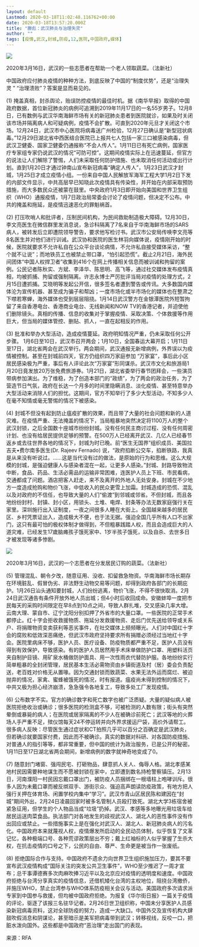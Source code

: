 ```yaml
---
layout: default
Lastmod: 2020-03-18T11:02:48.116762+00:00
date: 2020-03-18T13:57:20.000Z
title: "滕彪：武汉肺炎与治理失灵"
author: ""
tags: [疫情,武汉,封城,防疫,12,医院,中国政府,媒体]
---
```


![](https://images.weserv.nl/?url=https%3A//www.chinesepen.org/wp-content/uploads/2020/03/%E5%BF%97%E6%84%BF%E8%80%85%E5%9C%A8%E5%B8%AE%E5%8A%A9%E4%B8%80%E4%B8%AA%E8%80%81%E4%BA%BA%E9%A2%86%E5%8F%96%E8%94%AC%E8%8F%9C-600x338.jpeg)

2020年3月16日，武汉的一些志愿者在帮助一个老人领取蔬菜。（法新社）

中国政府应付肺炎疫情的种种方法，到底反映了中国的“制度优势”，还是“治理失灵 ” “治理溃败”？答案是显而易见的。

(1) 掩盖真相，封杀舆论，贻误防控疫情的最佳时机。据《南华早报》取得的中国政府数据，首位新冠肺炎的病例可追溯到2019年11月17日的一名55岁男子。12月8日，已有数例与武汉华南海鲜市场有关的新冠肺炎患者到医院就诊，如果及时关闭该市场并隔离病人和可疑病例，疫情不会扩散。可直到2020年元旦才关闭这个市场。12月24日，武汉市中心医院将病毒送广州检验，12月27日确认是“新型冠状病毒。”12月29日湖北省中西医结合医院已上报共七人包括一家三口被感染病毒，但武汉卫健委、国家卫健委仍通报称“不会人传人”。1月11日已有死亡病例，国家医疗专家组专家仍说武汉的情况“可防可控”。这期间疫情实际上在迅速蔓延，但官方的说法让人们解除了警惕，人们未采取任何防护措施、也未取消任何活动或出行计划。直到1月20日才通过钟南山宣布新冠病毒“确定人传人”，1月23日武汉才封城，1月25日才成立疫情小组。一份来自中国人民解放军海军工程大学1月2日下发的内部文件显示，中共高层早已知晓此次疫情具有传染性，并开始在内部采取预防措施，而大多数民众还被蒙在鼓里。中央政府1月3日即开始向美国和世界卫生组织（WHO）通报疫情，1月7日政治局常委会讨论了疫情问题，但决定不公布。中共的掩盖和拖延，是疫情迅速恶化的罪魁祸首。

(2) 打压吹哨人和批评者，压制民间机构，为民间救助制造极大障碍。12月30日，李文亮医生在微信群里发消息说，急诊科隔离了7名来自于华南海鲜市场的SARS病人，被转发后立即遭院领导警告，要求他写检讨书。武汉市公安局传唤李文亮等8名医生并对他们进行训诫。武汉协和医院的医生林羽向媒体说，疫情刚开始的时候，医院就要求不允许私自在公众平台谈论病情，不允许私自接受媒体采访，“整个就不让说”；而地铁员工也被禁止带口罩，“怕引起恐慌”。截止2月21日，海外民间团体“中国人权捍卫者”收集到416个在网上传播相关信息而被训诫和拘留的案例。公民记者陈秋实、方斌、李泽华、陈思明、高飞等，通过社交媒体发布疫情真相，均被抓捕、拘留或强制隔离。许志永博士严厉批评当局对疫情的处理方式，2月15日遭抓捕。艾晓明等发起公开信，很多签名者遭到警告或传讯。大多数国内媒体沦为宣传机器、甚至成为骗子和帮凶；一度市场化或半市场化的媒体也在整肃之下噤若寒蝉，海外媒体也受到层层阻挠。1月14日武汉警方在金银潭医院外短暂拘留了来自香港电台、香港商业电台、无线新闻和NOW TV的香港记者，并迫使他们删除镜头。真相的传播、信息的收集对于掌握疫情、采取决策、个体救援等作用巨大，但当局的媒体管控、删贴、抓人，一直在起相反的作用。

(3) 批准和举办大型活动，造成疫情蔓延。政府明知情况严重，仍未采取任何公开步骤。 1月6日至10日，武汉市召开两会；1月10日，全国春运大幕开启；1月11日至17日，湖北省两会在武汉举行。两会期间，武汉通报无新增病例，外界误以为疫情被控制。甚至在封城前四天，官方仍组织四万家庭参加 “万家宴”，事后此小区居民感染极为严重，事后有人评论此次“万家宴”形同谋杀。武汉市文化和旅游局1月20日竟发放20万张免费旅游券。1月21日，湖北省委举行春节团拜会，一些演员带病参加演出。为了维稳，为了创造本部门的“政绩”，为了两会的政治任务，为了营造节日气氛，政府在长达一个月多的时间里隐瞒消息、淡化疫情、甚至特意举办大型活动来消除人们的担忧。这期间，官方不知举行了多少大型活动，不知多少人在毫不知情或毫无警惕的情况下被感染。

(4) 封城不但没有起到防止瘟疫扩散的效果，而且带了大量的社会问题和新的人道灾难。在疫情严重、无法掩盖的情况下，当局粗暴地突然决定将1100万人的整个武汉封锁，之后全国数十座城市纷纷封城。没有任何民主商讨过程、没有任何周密计划、也没有给居民提供足够的预警。在500万人已经离开武汉、几亿人已经春节返乡或去往世界各地的情况下，封城为时已晚。前“医生无国界”组织成员、美国拉吉夫•费尔南多医生(Dr. Rajeev Fernado) 说，“政府掐断公交车，掐断铁路，我真是从来没有听说过。……这是当代没有过的做法，是原始的行为和思维。这么大规模的封城，是强迫健康人与感染者混在一起，让更多人感染。”封城、封路导致物流中断，食品、药品、生活必需品的运输非常困难，连医护人员上下班、市民看病，交通都成了问题。酒店把客人赶走，来不及离开的外地人无处安身。封城在不少地方一度造成抢购和物价飞涨，中低收入的民众更雪上加霜。封城造成的恐慌、混乱以及对政府的不信任，也导致大量的人们“偷渡”到邻城或邻省。不但封城，而且各地纷纷封村、封镇、封小区，用锁头、土堆、电焊、封条等办法无数家庭强行关在家里。深圳施行出入证制度，一夜之间很多人睡在大街上。全国越来越多的居民区、乡村凭票证出入，造成极大不便，也于法无据。强迫全国几乎所有人口不出家门，这只有最可怕的极权体制才做得到，不但粗暴践踏人权，而且会造成巨大的人道灾难，已经发生17歲脑瘫孩子饿死家中、1岁半孩子饿死，以及自杀、去世多日才被发现等诸多惨剧。

![](https://images.weserv.nl/?url=https%3A//www.chinesepen.org/wp-content/uploads/2020/03/%E5%BF%97%E6%84%BF%E8%80%85%E5%9C%A8%E5%88%86%E5%8F%91%E5%B1%85%E6%B0%91%E8%AE%A2%E8%B4%AD%E7%9A%84%E8%94%AC%E8%8F%9C-600x338.jpg)

2020年3月16日，武汉的一个志愿者在分发居民订购的蔬菜。（法新社）

(5) 管理混乱、朝令夕改，随意征用、没收、扣留救急物资。华南海鲜市场长期存在环境脏乱、假冒伪劣、非法野生动物交易等问题，却得到政府各部门的长期庇护。1月26日汕头通知要封城，人们纷纷逃离，物价飞涨，不得不很快取消。2月24日武汉通告有条件开放外地人员出城；但4小时后收回成命。安徽蚌埠一度把市民每天的采购时间限定在早8点到10点之间，导致人群扎堆，交叉感染几率大增。云南大理、蒙自市、辽宁沈阳分别扣押了外省市的大量口罩。一些医院的正常手术都停止。红十字会拒收救援物质、拖延分发救援物资、走后门优先送给领导或关系户、将捐赠物资变卖获利等恶劣事件，在社交媒体上频频曝光。人们对中国红十字会的腐败和低效深恶痛绝，但武汉市政府坚持要求所有捐赠必须经过当地红十字会。医院里病床不够，医护人员、医疗设备、防疫物质都严重不足，医护人员没有得到有效保护，导致感染。有的医护人员居然用手术床单做防护口罩、用塑料活页夹自制护目镜、用矿泉水桶做防护面具、用一次性雨衣代替防护服。各地纷纷实行简单粗暴的全封闭管理，居民基本生活必需物资由乡镇街道及村（居）委会负责配送，老百姓对价格无从置喙。因为交通封锁而致蔬菜、水果无法外运而腐烂、被迫抛弃的情况，家禽、蜜蜂被饿死的情况，时有报道。瘟疫尚未得到控制的情况下，中共又极为担心经济崩溃，急急强令各地复工，导致多处工厂发现疫情。

(6) 公布数字不实。官方的确诊数字和死亡数字也被广泛质疑。大量的疑似病人被医院拒绝收治或确诊；很多医院的检测盒不够，可被检测的人数有限；街头有突然晕倒或暴毙的病人；在医院或居家隔离的不少人在被确诊前死亡；武汉等地的火葬场人手严重不足，殡仪馆每天24不停运转并向外界求援运尸袋，高价外请帮工。很多病人反映：尽管医生通过症状和CT拍照几乎可以百分之百确定是武汉肺炎，但若确诊就要国家付费，因此而不被确诊。真实的数据对科研、对各国防疫措施、对普通人的指引等等，都非常重要，但中国的统计为政治服务，已是公开的秘密。1月11日至17日湖北省两会期间，新增病例的数字就神奇地变成了0。

(7) 随意封门堵窗、强闯民宅、打砸物品，肆意抓人关人、侮辱人格。湖北孝感某地村民因需要种地谋生而不愿被封锁在家中，立即遭到数名持枪警察镇压。2月13日，河南濮阳一村民因忘戴口罩出门，被防疫人员捆绑在一根墙柱上咆哮训斥。很多人因为未戴口罩而被反绑双手、游街示众、强迫高声朗读防疫政策，有地方把人强行关押在体育场、闲置学校内集中“学习”。武汉市青山区居民陈和建因在“封城”期间外出，2月24日凌晨回家时被多名管制人员殴打致死。湖北大学3栋宿舍被紧急征用，但学生的个人物品当成“垃圾”扔掉。武汉、孝感等多地曝光用垃圾车给居民运送肉菜食品。执法部门对各地发生的歧视武汉人、湖北人的恶性事件没有作出回应或禁止。一些措施事实上是在强化对武汉人、湖北人、新冠肺炎病人的污名化。中国政府本来就蔑视人权，疫情爆发所启动的全民动员体制，似乎恢复了文革记忆，各种极端口号、各种荒谬政策层出不穷；戴上红袖标的人似乎掌握了生杀大权，在抗击疫情的口号之下，公民的自由、尊严、生命更是被当作一张废纸。

(8) 拒绝国际合作与支持。中国政府不遗余力向世界卫生组织施加压力，要其不要宣布武汉疫情构成“国际关注的突发公共卫生事件”，WHO至少推迟了一周才宣布；总干事谭德赛多次肉麻吹捧习近平以及北京应对疫情的透明度和速度。中国政府拒绝与台湾分享真实的疫情信息，还借机矮化台湾的主权地位，阻挠台湾撤侨，并施压WHO，禁止台湾参与WHO体系防疫相关会议与活动。美国政府多次请求派专家到中国参与救援，但均被中国政府拒绝。为报复《华尔街日报》一篇关于疫情的评论，驱逐了该报三名驻华记者。2月26日世卫组织称，中国未分享医护人员感染新冠病毒资料，这对全球防疫的努力，造成一大缺口。中国外交及宣传机构大肆鼓吹假消息和阴谋论，甚至暗示是美军把病毒带到武汉；转移视线，反咬一口，把脏水泼向国外。这些都是中国政府“恶治理”走出国门的表现。

来源：RFA

